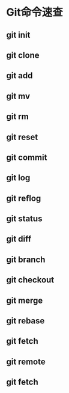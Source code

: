 # Git命令速查 #

## git init ##
## git clone ##
## git add ##
## git mv ##
## git rm ##
## git reset ##
## git commit ##
## git log ##
## git reflog ##
## git status ##
## git diff ##
## git branch ##
## git checkout ##
## git merge ##
## git rebase ##
## git fetch ##
## git remote ##
## git fetch ##
